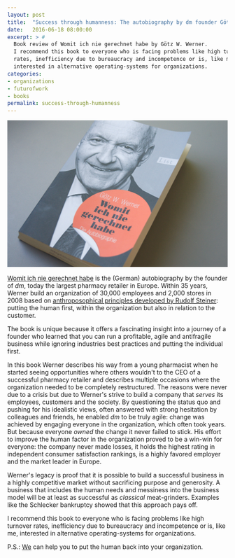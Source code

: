 ```yaml
---
layout: post
title:  "Success through humanness: The autobiography by dm founder Götz W. Werner"
date:   2016-06-18 08:00:00
excerpt: > #
  Book review of Womit ich nie gerechnet habe by Götz W. Werner.  
  I recommend this book to everyone who is facing problems like high turnover
  rates, inefficiency due to bureaucracy and incompetence or is, like me,
  interested in alternative operating-systems for organizations.
categories:
- organizations
- futurofwork
- books
permalink: success-through-humanness
---
```


![Womit ich nie gerechnet habe](/uploads/2016/werner-wingh.jpg)

[Womit ich nie gerechnet habe][1] is the (German) autobiography by the founder
of _dm_, today the largest pharmacy retailer in Europe. Within 35 years, Werner
build an organization of 30,000 employees and 2,000 stores in 2008 based on
[anthroposophical principles developed by Rudolf Steiner][2]: putting the human
first, within the organization but also in relation to the customer.

The book is unique because it offers a fascinating insight into a journey of a
founder who learned that you can run a profitable, agile and antifragile
business while ignoring industries best practices and putting the individual
first.

In this book Werner describes his way from a young pharmacist when he started
seeing opportunities where others wouldn't to the CEO of a successful pharmacy
retailer and describes multiple occasions where the organization needed to be
completely restructured. The reasons were never due to a crisis but due to
Werner's strive to build a company that _serves_ its employees, customers and
the society. By questioning the status quo and pushing for his idealistic views,
often answered with strong hesitation by colleagues and friends, he enabled _dm_
to be truly agile: change was achieved by engaging everyone in the
organization, which often took years. But because everyone _owned_ the change it
never failed to stick. His effort to improve the human factor in the
organization proved to be a win-win for everyone: the company never made losses,
it holds the highest rating in independent consumer satisfaction rankings, is a
highly favored employer and the market leader in Europe.

Werner's legacy is proof that it is possible to build a successful business
in a highly competitive market without sacrificing purpose and generosity.
A business that includes the human needs and messiness into the business model
will be at least as successful as _classical_ meat-grinders. Examples like
the Schlecker bankruptcy showed that this approach pays off.

I recommend this book to everyone who is facing problems like high turnover
rates, inefficiency due to bureaucracy and incompetence or is, like me,
interested in alternative operating-systems for organizations.

P.S.: [We][RH] can help you to put the human back into your organization.

[1]: http://amzn.to/1YyyHvl
[2]: https://en.wikipedia.org/wiki/Anthroposophy
[RH]: http://www.resourceful-humans.com/

